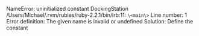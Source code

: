 NameError: uninitialized constant DockingStation
/Users/Michael/.rvm/rubies/ruby-2.2.1/bin/irb:11: `\<main\>`
Line number: 1
Error definition: The given name is invalid or undefined
Solution: Define the constant
